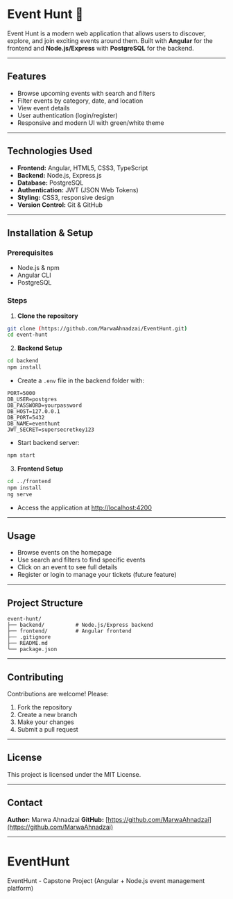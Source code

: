 # Event Hunt 🌿

Event Hunt is a modern web application that allows users to discover, explore, and join exciting events around them. Built with **Angular** for the frontend and **Node.js/Express** with **PostgreSQL** for the backend.

---

## Features

- Browse upcoming events with search and filters
- Filter events by category, date, and location
- View event details
- User authentication (login/register)
- Responsive and modern UI with green/white theme

---

## Technologies Used

- **Frontend:** Angular, HTML5, CSS3, TypeScript
- **Backend:** Node.js, Express.js
- **Database:** PostgreSQL
- **Authentication:** JWT (JSON Web Tokens)
- **Styling:** CSS3, responsive design
- **Version Control:** Git & GitHub

---

## Installation & Setup

### Prerequisites

- Node.js & npm
- Angular CLI
- PostgreSQL

### Steps

1. **Clone the repository**

```bash
git clone (https://github.com/MarwaAhnadzai/EventHunt.git)
cd event-hunt
````

2. **Backend Setup**

```bash
cd backend
npm install
```

* Create a `.env` file in the backend folder with:

```
PORT=5000
DB_USER=postgres
DB_PASSWORD=yourpassword
DB_HOST=127.0.0.1
DB_PORT=5432
DB_NAME=eventhunt
JWT_SECRET=supersecretkey123
```

* Start backend server:

```bash
npm start
```

3. **Frontend Setup**

```bash
cd ../frontend
npm install
ng serve
```

* Access the application at [http://localhost:4200](http://localhost:4200)

---

## Usage

* Browse events on the homepage
* Use search and filters to find specific events
* Click on an event to see full details
* Register or login to manage your tickets (future feature)

---

## Project Structure

```
event-hunt/
├── backend/          # Node.js/Express backend
├── frontend/         # Angular frontend
├── .gitignore
├── README.md
└── package.json
```

---

## Contributing

Contributions are welcome! Please:

1. Fork the repository
2. Create a new branch
3. Make your changes
4. Submit a pull request

---

## License

This project is licensed under the MIT License.

---

## Contact

**Author:** Marwa Ahnadzai
**GitHub:** [https://github.com/MarwaAhnadzai](https://github.com/MarwaAhnadzai)

---

# EventHunt
EventHunt - Capstone Project (Angular + Node.js event management platform)
